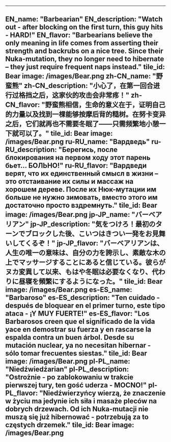 ---

EN_name: "Barbearian"
EN_description: "Watch out - after blocking on the first turn, this guy hits - HARD!"
EN_flavor: "Barbearians believe the only meaning in life comes from asserting their strength and backrubs on a nice tree. Since their Nuka-mutation, they no longer need to hibernate – they just require frequent naps instead."
tile_id: Bear
image: /images/Bear.png
zh-CN_name: "野蛮熊"
zh-CN_description: "小心了，在第一回合进行过格挡之后，这家伙的攻击会非常疼！"
zh-CN_flavor: "野蛮熊相信，生命的意义在于，证明自己的力量以及找到一棵能够按摩后背的糙树。在努卡变异之后，它们就再也不需要冬眠了——只需频繁地小憩一下就可以了。"
tile_id: Bear
image: /images/Bear.png
ru-RU_name: "Вардведь"
ru-RU_description: "Берегись, после блокирования на первом ходу этот парень бьет... БОЛЬНО!"
ru-RU_flavor: "Вардведи верят, что их единственный смысл в жизни – это отстаивание их силы и массаж на хорошем дереве. После их Нюк-мутации им больше не нужно зимовать, вместо этого им достаточно просто вздремнуть."
tile_id: Bear
image: /images/Bear.png
jp-JP_name: "バーベアリアン"
jp-JP_description: "気をつけろ！最初のターンでブロックした後、こいつはきつい一発をお見舞いしてくるぞ！"
jp-JP_flavor: "バーベアリアンは、人生の唯一の意味は、自分の力を誇示し、素敵な木の上でマッサージすることにあると信じている。彼らがヌカ変異して以来、もはや冬眠は必要なくなり、代わりに昼寝を頻繁にするようになった。"
tile_id: Bear
image: /images/Bear.png
es-ES_name: "Barbaroso"
es-ES_description: "Ten cuidado - después de bloquear en el primer turno, este tipo ataca - ¡Y MUY FUERTE!"
es-ES_flavor: "Los Barbarosos creen que el significado de la vida yace en demostrar su fuerza y en rascarse la espalda contra un buen árbol. Desde su mutación nuclear, ya no necesitan hibernar - sólo tomar frecuentes siestas."
tile_id: Bear
image: /images/Bear.png
pl-PL_name: "Niedźwiedźarian"
pl-PL_description: "Ostrożnie - po zablokowaniu w trakcie pierwszej tury, ten gość uderza - MOCNO!"
pl-PL_flavor: "Niedźwierzyńcy wierzą, że znaczenie w życiu ma jedynie ich siła i masaże pleców na dobrych drzewach. Od ich Nuka-mutacji nie muszą się już hibernować - potrzebują za to częstych drzemek."
tile_id: Bear
image: /images/Bear.png
---